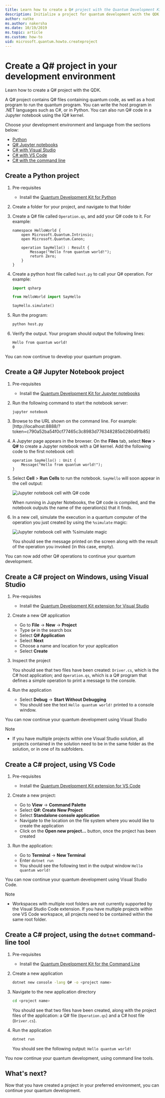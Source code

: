 ```yaml
---
title: Learn how to create a Q# project with the Quantum Development Kit (QDK)
description: Initialize a project for quantum development with the QDK and Q# in the development environment of you choice
author: natke
ms.author: nakersha
ms.date: 10/19/2019
ms.topic: article
ms.custom: how-to
uid: microsoft.quantum.howto.createproject
---
```


# Create a Q# project in your development environment

Learn how to create a Q# project with the QDK.

A Q# project contains Q# files containing quantum code, as well as a host program to run the quantum program. You can write the host program in .NET languages such as C#, or in Python. You can also run Q# code in a Jupyter notebook using the IQ# kernel.

Choose your development environment and language from the sections below:

* [Python](#create-a-python-project)
* [Q# Jupyter notebooks](#create-a-q-jupyter-notebook-project)
* [C# with Visual Studio](#create-a-c-project-on-windows-using-visual-studio)
* [C# with VS Code](#create-a-c-project-using-vs-code)
* [C# with the command line](#create-a-c-project-using-the-dotnet-command-line-tool)

## Create a Python project

1. Pre-requisites

     * Install the [Quantum Development Kit for Python](xref:microsoft.quantum.install.python)

1. Create a folder for your project, and navigate to that folder

1. Create a Q# file called `Operation.qs`, and add your Q# code to it. For example:

    ```qsharp
    namespace HelloWorld {
        open Microsoft.Quantum.Intrinsic;
        open Microsoft.Quantum.Canon;

        operation SayHello() : Result {
            Message("Hello from quantum world!");
            return Zero;
        }
    }
    ```

1. Create a python host file called `host.py` to call your Q# operation. For example:

    ```python
    import qsharp

    from HelloWorld import SayHello

    SayHello.simulate()
    ```

1. Run the program:

    ```bash
    python host.py
    ```

1. Verify the output. Your program should output the following lines:

    ```bash
    Hello from quantum world!
    0
    ```

You can now continue to develop your quantum program.

## Create a Q# Jupyter Notebook project

1. Pre-requisites

    * Install the [Quantum Development Kit for Jupyter notebooks](xref:microsoft.quantum.install.jupyter)

1. Run the following command to start the notebook server:

    ```bash
    jupyter notebook
    ```

1. Browse to the URL shown on the command line. For example: [http://localhost:8888/?token=c790a52ba54f0cf77465c3c8983d776348285b0280d91b85]

1. A Jupyter page appears in the browser. On the **Files** tab, select **New** > **Q#** to create a Jupyter notebook with a Q# kernel. Add the following code to the first notebook cell:

    ```qsharp
    operation SayHello() : Unit {
        Message("Hello from quantum world!");
    }
    ```

1. Select **Cell** > **Run Cells** to run the notebook. `SayHello` will soon appear in the cell output:

    ![Jupyter notebook cell with Q# code](~/media/install-guide-jupyter.png)

    When running in Jupyter Notebooks, the Q# code is compiled, and the notebook outputs the name of the operation(s) that it finds.

1. In a new cell, simulate the execution in a quantum computer of the operation you just created by using the `%simulate` magic:

    ![Jupyter notebook cell with %simulate magic](~/media/install-guide-jupyter-simulate.png)

    You should see the message printed on the screen along with the result of the operation you invoked (in this case, empty).

You can now add other Q# operations to continue your quantum development.

## Create a C# project on Windows, using Visual Studio

1. Pre-requisites

    * Install the [Quantum Development Kit extension for Visual Studio](xref:microsoft.quantum.install.cs)

1. Create a new Q# application

    * Go to **File** -> **New** -> **Project**
    * Type `Q#` in the search box
    * Select **Q# Application**
    * Select **Next**
    * Choose a name and location for your application
    * Select **Create**

1. Inspect the project

    You should see that two files have been created: `Driver.cs`, which is the C# host application; and `Operation.qs`, which is a Q# program that defines a simple operation to print a message to the console.

1. Run the application

    * Select **Debug** -> **Start Without Debugging**
    * You should see the text `Hello quantum world!` printed to a console window.

You can now continue your quantum development using Visual Studio

> [!NOTE]
> * If you have multiple projects within one Visual Studio solution, all projects contained in the solution need to be in the same folder as the solution, or in one of its subfolders.  

## Create a C# project, using VS Code

1. Pre-requisites

    * Install the [Quantum Development Kit extension for VS Code](xref:microsoft.quantum.install.cs)

1. Create a new project:

    * Go to **View** -> **Command Palette**
    * Select **Q#: Create New Project**
	* Select **Standalone console application**
    * Navigate to the location on the file system where you would like to create the application
    * Click on the **Open new project...** button, once the project has been created

1. Run the application:

    * Go to **Terminal** -> **New Terminal**
	* Enter `dotnet run`
    * You should see the following text in the output window `Hello quantum world!`

You can now continue your quantum development using Visual Studio Code.

> [!NOTE]
> * Workspaces with multiple root folders are not currently supported by the Visual Studio Code extension. If you have multiple projects within one VS Code workspace, all projects need to be contained within the same root folder.

## Create a C# project, using the `dotnet` command-line tool

1. Pre-requisites

    * Install the [Quantum Development Kit for the Command Line](xref:microsoft.quantum.install.cs)

1. Create a new application

    ```bash
    dotnet new console -lang Q# -o <project name>
    ```

1. Navigate to the new application directory

    ```bash
    cd <project name>
    ```

    You should see that two files have been created, along with the project files of the application: a Q# file (`Operation.qs`) and a C# host file (`Driver.cs`).

1. Run the application

    ```bash
    dotnet run
    ```

    You should see the following output: `Hello quantum world!`

You now continue your quantum development, using command line tools.

## What's next?

Now that you have created a project in your preferred environment, you can continue your quantum development.
